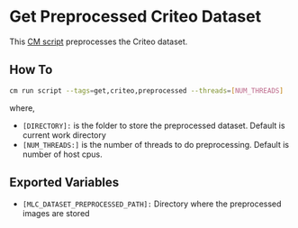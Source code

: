 # Get Preprocessed Criteo Dataset
This [CM script](https://github.com/mlcommons/ck/blob/master/cm/docs/specs/script.md) preprocesses the Criteo dataset.

## How To
```bash
cm run script --tags=get,criteo,preprocessed --threads=[NUM_THREADS]
```
where, 
* `[DIRECTORY]:` is the folder to store the preprocessed dataset. Default is current work directory
* `[NUM_THREADS:]` is the number of threads to do preprocessing. Default is number of host cpus. 


## Exported Variables
* `[MLC_DATASET_PREPROCESSED_PATH]:` Directory where the preprocessed images are stored


